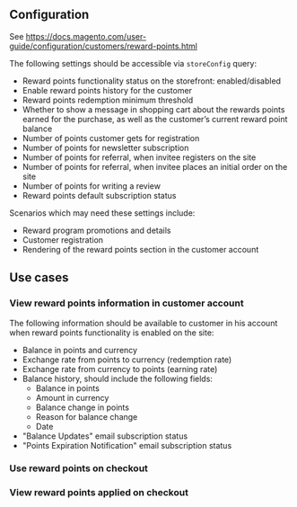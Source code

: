 ## Configuration 

See https://docs.magento.com/user-guide/configuration/customers/reward-points.html

The following settings should be accessible via `storeConfig` query:
- Reward points functionality status on the storefront: enabled/disabled
- Enable reward points history for the customer
- Reward points redemption minimum threshold
- Whether to show a message in shopping cart about the rewards points earned for the purchase, as well as the customer’s current reward point balance
- Number of points customer gets for registration
- Number of points for newsletter subscription 
- Number of points for referral, when invitee registers on the site 
- Number of points for referral, when invitee places an initial order on the site
- Number of points for writing a review
- Reward points default subscription status 

Scenarios which may need these settings include:
- Reward program promotions and details
- Customer registration
- Rendering of the reward points section in the customer account

## Use cases

### View reward points information in customer account

The following information should be available to customer in his account when reward points functionality is enabled on the site:
 - Balance in points and currency
 - Exchange rate from points to currency (redemption rate)
 - Exchange rate from currency to points (earning rate)
 - Balance history, should include the following fields:
   - Balance in points
   - Amount in currency
   - Balance change in points
   - Reason for balance change
   - Date
 - "Balance Updates" email subscription status
 - "Points Expiration Notification" email subscription status
 
### Use reward points on checkout
 
### View reward points applied on checkout 
